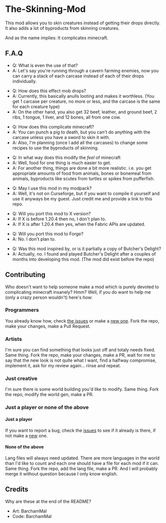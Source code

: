 # The-Skinning-Mod
 This mod allows you to skin creatures instead of getting their drops directly.
 It also adds a lot of byproducts from skinning creatures.

 And as the name implies: It complicates minecraft.

 ##  F.A.Q
  - Q: What is even the use of that?
  - A: Let's say you're running through a cavern farming enemies, now you can carry a stack of each carcase instead of each of their drops individually.

  + Q: How does this effect mob drops?
  + A: Currently, this basically anulls looting and makes it worthless. (You get 1 carcase per creature, no more or less, and the carcase is the same for each creature type)
  + A: On the other hand, you also get 32 beef, leather, and ground beef, 2 ribs, 1 tongue, 1 liver, and 12 bones, all from one cow.

  - Q: How does this complicate minecraft?
  - A: You can punch a pig to death, but you can't do anything with the carcase unless you have a sword to skin it with.
  - A: Also, I'm planning (once I add all the carcases) to change some recipes to use the byproducts of skinning.

  + Q: In what way does this modify the *feel* of minecraft
  + A: Well, food for one thing is much easier to get.
  + A: For another thing, things are done a bit more realistic. i.e. you get appropriate amounts of food from animals, bones or bonemeal from animals, byproducts like scutes from turtles or spikes from pufferfish.

 - Q: May I use this mod in my modpack?
 - A: Well, it's not on Curseforge, but if you want to compile it yourself and use it anyways be my guest. Just credit me and provide a link to this repo.

 + Q: Will you port this mod to X version?
 + A: If X is before 1.20.4 then no, I don't plan to.
 + A: If X is after 1.20.4 then yes, when the Fabric APIs are updated.

 - Q: Will you port this mod to Forge?
 - A: No. I don't plan to.

 + Q: Was this mod inspired by, or is it partially a copy of Butcher's Delight?
 + A: Actually, no. I found and played Butcher's Delight after a couples of months into developing this mod. (The mod did exist before the repo)


## Contributing

Who doesn't want to help someone make a mod which is purely devoted to complicating minecraft insanely? Hmm?
Well, if you do want to help me (only a crazy person wouldn't) here's how:

### Programmers
You already know how, check [the issues](https://github.com/BarchamMal/Skinning-Mod/issues) or make a [new one](https://github.com/BarchamMal/Skinning-Mod/issues/new).
Fork the repo, make your changes, make a Pull Request.

### Artists
I'm sure you can find something that looks just off and totaly needs fixed. Same thing.
Fork the repo, make your changes, make a PR, wait for me to say that the new look is not quite what I want, find a halfway compromise, implement it, ask for my review again... rinse and repeat.

### Just creative
I'm sure there is some world building you'd like to modify. Same thing.
Fork the repo, modify the world gen, make a PR.

### Just a player or none of the above
#### Just a player
If you want to report a bug, check the [issues](https://github.com/BarchamMal/Skinning-Mod/issues) to see if it already is there, if not make a [new](https://github.com/BarchamMal/Skinning-Mod/issues/new) one.
#### None of the above
Lang files will always need updated. There are more languages in the world than I'd like to count and each one should have a file for each mod if it can. Same thing.
Fork the repo, add the lang file, make a PR. And I will probably merge it without question because I only know english.

## Credits
Why are these at the end of the README?
- Art: BarchamMal
- Code: BarchamMal
